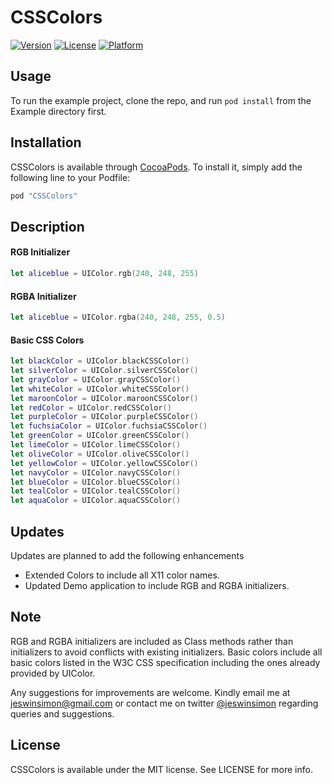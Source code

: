 # CSSColors

[![Version](https://img.shields.io/cocoapods/v/CSSColors.svg?style=flat)](http://cocoapods.org/pods/CSSColors)
[![License](https://img.shields.io/cocoapods/l/CSSColors.svg?style=flat)](http://cocoapods.org/pods/CSSColors)
[![Platform](https://img.shields.io/cocoapods/p/CSSColors.svg?style=flat)](http://cocoapods.org/pods/CSSColors)

## Usage

To run the example project, clone the repo, and run `pod install` from the Example directory first.

## Installation

CSSColors is available through [CocoaPods](http://cocoapods.org). To install
it, simply add the following line to your Podfile:

```ruby
pod "CSSColors"
```
## Description

#### RGB Initializer

```swift
let aliceblue = UIColor.rgb(240, 248, 255)
```

#### RGBA Initializer

```swift
let aliceblue = UIColor.rgba(240, 248, 255, 0.5)
```

#### Basic CSS Colors

```swift
let blackColor = UIColor.blackCSSColor()
let silverColor = UIColor.silverCSSColor()
let grayColor = UIColor.grayCSSColor()
let whiteColor = UIColor.whiteCSSColor()
let maroonColor = UIColor.maroonCSSColor()
let redColor = UIColor.redCSSColor()
let purpleColor = UIColor.purpleCSSColor()
let fuchsiaColor = UIColor.fuchsiaCSSColor()
let greenColor = UIColor.greenCSSColor()
let limeColor = UIColor.limeCSSColor()
let oliveColor = UIColor.oliveCSSColor()
let yellowColor = UIColor.yellowCSSColor()
let navyColor = UIColor.navyCSSColor()
let blueColor = UIColor.blueCSSColor()
let tealColor = UIColor.tealCSSColor()
let aquaColor = UIColor.aquaCSSColor()
```

## Updates

Updates are planned to add the following enhancements

- Extended Colors to include all X11 color names.
- Updated Demo application to include RGB and RGBA initializers.

## Note

RGB and RGBA initializers are included as Class methods rather than initializers to avoid conflicts with existing initializers. Basic colors include all basic colors listed in the W3C CSS specification including the ones already provided by UIColor. 

Any suggestions for improvements are welcome. Kindly email me at jeswinsimon@gmail.com or contact me on twitter [@jeswinsimon](https://www.twitter.com/jeswinsimon) regarding queries and suggestions.

## License

CSSColors is available under the MIT license. See LICENSE for more info.
